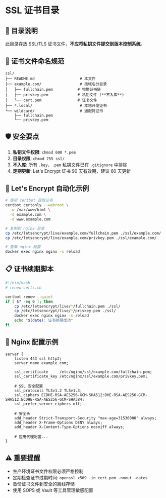 # SSL 证书目录

## 📁 目录说明

此目录存放 SSL/TLS 证书文件，**不应将私钥文件提交到版本控制系统**。

## 🔐 证书文件命名规范

```
ssl/
├── README.md                    # 本文件  
├── example.com/                 # 按域名分目录
│   ├── fullchain.pem           # 完整证书链
│   ├── privkey.pem             # 私钥文件 (**不入库**)
│   └── cert.pem                # 证书文件
├── *.local/                     # 本地开发证书
└── wildcard/                    # 通配符证书
    ├── fullchain.pem
    └── privkey.pem
```

## 🛡️ 安全要点

1. **私钥文件权限**: `chmod 600 *.pem`
2. **目录权限**: `chmod 755 ssl/`
3. **不入库**: 所有 `.key`、`.pem` 私钥文件已在 `.gitignore` 中排除
4. **定期更新**: Let's Encrypt 证书 90 天有效期，建议 60 天更新

## 🚀 Let's Encrypt 自动化示例

```bash
# 使用 certbot 获取证书
certbot certonly --webroot \
  -w /var/www/html \
  -d example.com \
  -d www.example.com

# 复制到 nginx 目录
cp /etc/letsencrypt/live/example.com/fullchain.pem ./ssl/example.com/
cp /etc/letsencrypt/live/example.com/privkey.pem ./ssl/example.com/

# 重载 nginx 配置
docker exec nginx nginx -s reload
```

## 📋 证书续期脚本

```bash
#!/bin/bash
# renew-certs.sh

certbot renew --quiet
if [ $? -eq 0 ]; then
    cp /etc/letsencrypt/live/*/fullchain.pem ./ssl/
    cp /etc/letsencrypt/live/*/privkey.pem ./ssl/
    docker exec nginx nginx -s reload
    echo "$(date): 证书续期成功"
fi
```

## 🔧 Nginx 配置示例

```nginx
server {
    listen 443 ssl http2;
    server_name example.com;
    
    ssl_certificate     /etc/nginx/ssl/example.com/fullchain.pem;
    ssl_certificate_key /etc/nginx/ssl/example.com/privkey.pem;
    
    # SSL 安全配置
    ssl_protocols TLSv1.2 TLSv1.3;
    ssl_ciphers ECDHE-RSA-AES256-GCM-SHA512:DHE-RSA-AES256-GCM-SHA512:ECDHE-RSA-AES256-GCM-SHA384;
    ssl_prefer_server_ciphers off;
    
    # 安全头
    add_header Strict-Transport-Security "max-age=31536000" always;
    add_header X-Frame-Options DENY always;
    add_header X-Content-Type-Options nosniff always;
    
    # 应用代理配置...
}
```

## ⚠️ 重要提醒

- 生产环境证书文件权限必须严格控制
- 定期检查证书过期时间: `openssl x509 -in cert.pem -noout -dates`
- 备份证书文件到安全的离线存储
- 使用 SOPS 或 Vault 等工具管理敏感配置